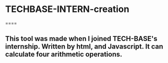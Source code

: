 # TECHBASE-INTERN-creation
====
## This tool was made when I joined TECH-BASE's internship. Written by html, and Javascript. It can calculate four arithmetic operations.

##
